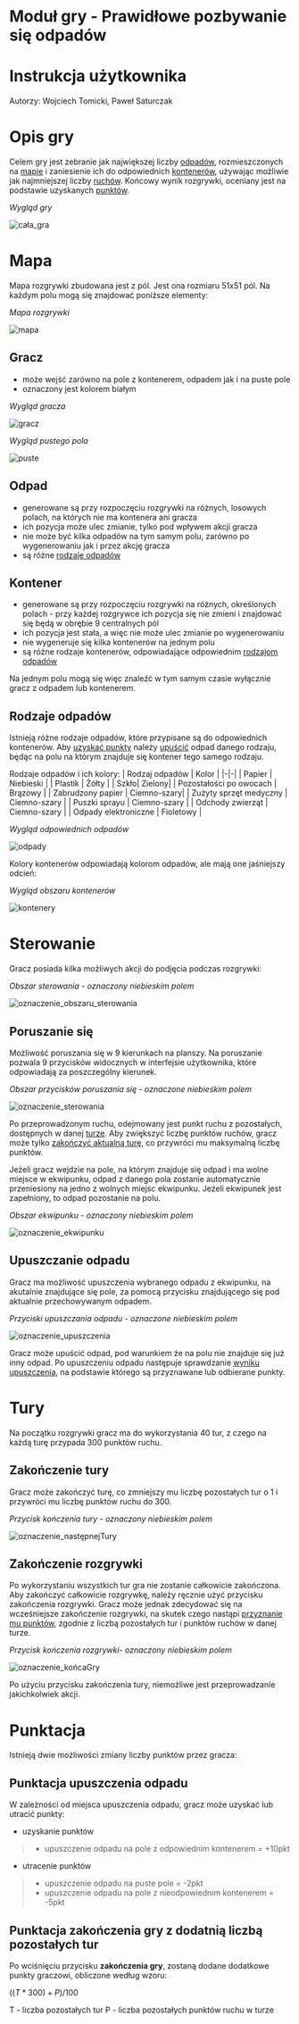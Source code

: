 # Moduł gry - Prawidłowe pozbywanie się odpadów
# Instrukcja użytkownika

Autorzy: Wojciech Tomicki, Paweł Saturczak

# Opis gry
Celem gry jest zebranie jak największej liczby [odpadów](#odpad), rozmieszczonych na [mapie](#mapa) i zaniesienie ich do odpowiednich [kontenerów](#kontener), używając możliwie jak najmniejszej liczby [ruchów](#tury). Końcowy wynik rozgrywki, oceniany jest na podstawie uzyskanych [punktów](#punktacja).

*Wygląd gry*

![cała_gra](https://gist.github.com/assets/78324970/b0d107e0-ea33-481d-8d2e-d85fee0d5b07)

# Mapa
Mapa rozgrywki zbudowana jest z pól. Jest ona rozmiaru 51x51 pól. Na każdym polu mogą się znajdować poniższe elementy:

*Mapa rozgrywki*

![mapa](https://gist.github.com/assets/78324970/46356d40-6fdc-422b-a695-2e9df7a94f8c)


## Gracz
- może wejść zarówno na pole z kontenerem, odpadem jak i na puste pole
- oznaczony jest kolorem białym

*Wygląd gracza*

![gracz](https://gist.github.com/assets/78324970/138775e5-e629-47d2-8282-9e9c79fe6474)
 
 *Wygląd pustego pola*
 
![puste](https://gist.github.com/assets/78324970/6f49bb8b-baf4-46fb-ba00-9db1c10ef1b5)
 
## Odpad
- generowane są przy rozpoczęciu rozgrywki na różnych, losowych polach, na których nie ma kontenera ani gracza
- ich pozycja może ulec zmianie, tylko pod wpływem akcji gracza
- nie może być kilka odpadów na tym samym polu, zarówno po wygenerowaniu jak i przez akcję gracza
- są różne [rodzaje odpadów](#rodzaje-odpadów)

## Kontener
- generowane są przy rozpoczęciu rozgrywki na różnych, określonych polach - przy każdej rozgrywce ich pozycja się nie zmieni i znajdować się będą w obrębie 9 centralnych pól
- ich pozycja jest stała, a więc nie może ulec zmianie po wygenerowaniu
- nie wygeneruje się kilka kontenerów na jednym polu
- są różne rodzaje kontenerów, odpowiadające odpowiednim [rodzajom odpadów](#rodzaje-odpadów)

Na jednym polu mogą się więc znaleźć w tym samym czasie wyłącznie gracz z odpadem lub kontenerem.

## Rodzaje odpadów
Istnieją różne rodzaje odpadów, które przypisane są do odpowiednich kontenerów. Aby [uzyskać punkty](#punktacja-upuszczenia-odpadu) należy [upuścić](#upuszczanie-odpadu) odpad danego rodzaju, będąc na polu na którym znajduje się kontener tego samego rodzaju.

Rodzaje odpadów i ich kolory:
| Rodzaj odpadów | Kolor |
|-|-|
| Papier | Niebieski |
| Plastik | Żółty |
| Szkło| Zielony|
| Pozostałości po owocach | Brązowy |
| Zabrudzony papier | Ciemno-szary|
| Zużyty sprzęt medyczny | Ciemno-szary |
| Puszki sprayu | Ciemno-szary |
| Odchody zwierząt | Ciemno-szary |
| Odpady elektroniczne | Fioletowy |

*Wygląd odpowiednich odpadów*

![odpady](https://gist.github.com/assets/78324970/733921cf-7c15-4631-9d22-554dc0adea03)

Kolory kontenerów odpowiadają kolorom odpadów, ale mają one jaśniejszy odcień:

*Wygląd obszaru kontenerów*

![kontenery](https://gist.github.com/assets/78324970/ac2ef550-92aa-481f-9451-c09ab2c877fe)

# Sterowanie
Gracz posiada kilka możliwych akcji do podjęcia podczas rozgrywki:

*Obszar sterowania - oznaczony niebieskim polem*

![oznaczenie_obszaru_sterowania](https://gist.github.com/assets/78324970/32805845-e7f8-45fc-8e33-5631943d0cfc)

## Poruszanie się
Możliwość poruszania się w 9 kierunkach na planszy. Na poruszanie pozwala 9 przycisków widocznych w interfejsie użytkownika, które odpowiadają za poszczególny kierunek.

*Obszar przycisków poruszania się - oznaczone niebieskim polem*

![oznaczenie_sterowania](https://gist.github.com/assets/78324970/704c301f-ad5f-4c80-b4b6-4d17a7906285)

Po przeprowadzonym ruchu, odejmowany jest punkt ruchu z pozostałych, dostępnych w danej [turze](#tury). Aby zwiększyć liczbę punktów ruchów, gracz może tylko [zakończyć aktualną turę](#zakończenie-tury), co przywróci mu maksymalną liczbę punktów.

Jeżeli gracz wejdzie na pole, na którym znajduje się odpad i ma wolne miejsce w ekwipunku, odpad z danego pola zostanie automatycznie przeniesiony na jedno z wolnych miejsc ekwipunku. Jeżeli ekwipunek jest zapełniony, to odpad pozostanie na polu.

*Obszar ekwipunku - oznaczony niebieskim polem*

![oznaczenie_ekwipunku](https://gist.github.com/assets/78324970/73e3c924-8784-4ce0-b037-67de1ec8b9f4)

## Upuszczanie odpadu
Gracz ma możliwość upuszczenia wybranego odpadu z ekwipunku, na akutalnie znajdujące się pole, za pomocą przycisku znajdującego się pod aktualnie przechowywanym odpadem.

*Przyciski upuszczania odpadu - oznaczone niebieskim polem*

![oznaczenie_upuszczenia](https://gist.github.com/assets/78324970/bb2eaf5a-08f5-4e31-aa8d-fbf893a50cac)

Gracz może upuścić odpad, pod warunkiem że na polu nie znajduje się już inny odpad.
Po upuszczeniu odpadu następuje sprawdzanie [wyniku upuszczenia](#punktacja-upuszczenia-odpadu), na podstawie którego są przyznawane lub odbierane punkty.

# Tury
Na początku rozgrywki gracz ma do wykorzystania 40 tur, z czego na każdą turę przypada 300 punktów ruchu.

## Zakończenie tury
Gracz może zakończyć turę, co zmniejszy mu liczbę pozostałych tur o 1 i przywróci mu liczbę punktów ruchu do 300.

*Przycisk kończenia tury - oznaczony niebieskim polem*

![oznaczenie_następnejTury](https://gist.github.com/assets/78324970/308b5aa1-55c2-4bca-9db0-ce6700ce38d4)

## Zakończenie rozgrywki
Po wykorzystaniu wszystkich tur gra nie zostanie całkowicie zakończona. Aby zakończyć całkowicie rozgrywkę, należy ręcznie użyć przycisku zakończenia rozgrywki. Gracz może jednak zdecydować się na wcześniejsze zakończenie rozgrywki, na skutek czego nastąpi [przyznanie mu punktów](#punktacja-zakończenia-gry-z-dodatnią-liczbą-pozostałych-tur), zgodnie z liczbą pozostałych tur i punktów ruchów w danej turze.

*Przycisk kończenia rozgrywki- oznaczony niebieskim polem*

![oznaczenie_końcaGry](https://gist.github.com/assets/78324970/22d5cb96-a588-4f48-b6c2-e4b8d9a184a1)

Po użyciu przycisku zakończenia tury, niemożliwe jest przeprowadzanie jakichkolwiek akcji.

# Punktacja
Istnieją dwie możliwości zmiany liczby punktów przez gracza:

## Punktacja upuszczenia odpadu
W zależności od miejsca upuszczenia odpadu, gracz może uzyskać lub utracić punkty:

- uzyskanie punktów 
>- upuszczenie odpadu na pole z odpowiednim kontenerem = +10pkt
- utracenie punktów
>- upuszczenie odpadu na puste pole = -2pkt
>- upuszczenie odpadu na pole z nieodpowiednim kontenerem = -5pkt

## Punktacja zakończenia gry z dodatnią liczbą pozostałych tur
Po wciśnięciu przycisku **zakończenia gry**, zostaną dodane dodatkowe punkty graczowi, obliczone według wzoru:

$((T * 300) + P)/100$

T - liczba pozostałych tur
P - liczba pozostałych punktów ruchu w turze